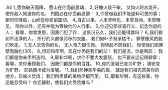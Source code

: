 .64 
1_愿你破天而降， 
愿山在你面前震动， 
2_好像火烧干柴， 
又如火将水烧开， 
使你敌人知道你的名， 
列国必在你面前发颤！ 
3_你曾做我们不能逆料可畏的事； 
那时你降临，山岭在你面前震动。 
 4_自古以来，人未曾听见，未曾耳闻，未曾眼见， 
除你以外，还有神能为等候他的人行事。 
5_你迎见那欢喜行义、记念你道的人； 
看哪，你曾发怒，因我们犯了罪； 
这景况已久，我们还能得救吗？ 
6_我们都如不洁净的人， 
所行的义都像污秽的衣服。 
我们如叶子渐渐枯干， 
罪孽像风把我们吹走。 
7_无人求告你的名， 
无人奋力抓住你。 
你转脸不顾我们， 
你使我们因罪孽而融化(30)。 
8_但耶和华啊，现在你仍是我们的父！ 
我们是泥，你是陶匠； 
我们都是你亲手所造的。 
9_耶和华啊，求你不要大发震怒， 
也不要永远记得罪孽； 
看哪，求你垂顾我们， 
因我们都是你的百姓。 
10_你的圣城已变为旷野； 
锡安变为旷野， 
耶路撒冷成为废墟。 
11_我们那神圣华美的殿， 
就是我们祖先赞美你的地方，已被火焚烧； 
我们所羡慕的美地尽都荒芜。 
12_耶和华啊，有这些事，你还能忍受吗？ 
你还静默，使我们大受苦难吗？ 
  .